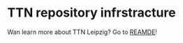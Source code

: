 # TTN repository infrstracture

Wan learn more about TTN Leipzig? Go to [REAMDE](./profile/README.md)!
